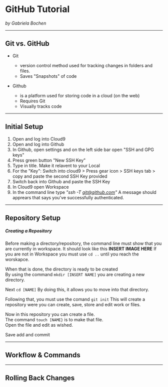 # GitHub Tutorial

_by Gabriela Bochen_

---
## Git vs. GitHub

 * Git 
    * version control method used for tracking changes in folders and files.
    * Saves "Snapshots" of code
    
* Github 
    *   is a platform used for storing code in a cloud (on the web) 
    *   Requires Git
    *   Visually tracks code
     

  
  
  
 
---
## Initial Setup



1. Open and log into Cloud9 
2. Open and log into Github
4. In Github, open settings and on the left side bar open "SSH and GPG keys"
5. Press green button "New SSH Key"
6. Type in title. Make it relavent to your Local 
7. For the "Key": Switch into cloud9 > Press gear icon > SSH keys tab > copy and paste the second SSH Key provided 
8. Switch back into Github and paste the SSH Key
9. In Cloud9 open Workspace
10. In the command line type _"ssh -T git@github.com"_ A message should apprears that says you've successfully authenticated. 


---
## Repository Setup
##### Creating a Repository
 Before making a directory/repository, the command line must show that you are currently in workspace. It
 should look like this **INSERT IMAGE HERE**   If you are not in Workspace you must use `cd ..` until you reach the worskapce. 
 
 When that is done, the directory is ready to be created   
 By using the command `mkdir [INSERT NAME]` you are creating a new directory.   
 
Next `cd [NAME]`   By doing this, it allows you to move into that directory.   

Following that, you must use the comand `git init` This will create a repository were you can create, save, store and edit work or files.

Now in this repository you can create a file.   
The command `touch [NAME}` is to make that file.  
Open the file and edit as wished.  

Save add and commit 



---
## Workflow & Commands



---
## Rolling Back Changes